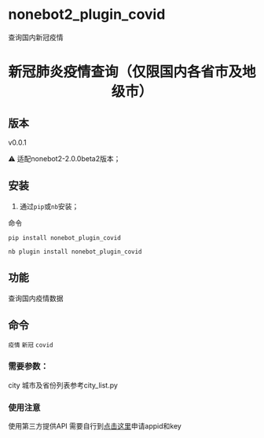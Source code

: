 # nonebot2_plugin_covid
查询国内新冠疫情

<div align="center">

# 新冠肺炎疫情查询（仅限国内各省市及地级市）

</div>


## 版本

v0.0.1

⚠ 适配nonebot2-2.0.0beta2版本；

## 安装

1. 通过`pip`或`nb`安装；

命令

`pip install nonebot_plugin_covid`

`nb plugin install nonebot_plugin_covid`

## 功能

查询国内疫情数据

## 命令

`疫情` `新冠` `covid`


### 需要参数：
city 城市及省份列表参考city_list.py


### 使用注意
使用第三方提供API 需要自行到<a href="https://www.wapi.cn/">点击这里</a>申请appid和key 
